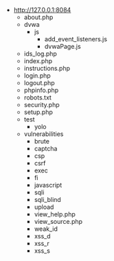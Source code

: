 - http://127.0.0.1:8084
	- about.php
	- dvwa
		- js
			- add_event_listeners.js
			- dvwaPage.js
	- ids_log.php
	- index.php
	- instructions.php
	- login.php
	- logout.php
	- phpinfo.php
	- robots.txt
	- security.php
	- setup.php
	- test
		- yolo
	- vulnerabilities
		- brute
		- captcha
		- csp
		- csrf
		- exec
		- fi
		- javascript
		- sqli
		- sqli_blind
		- upload
		- view_help.php
		- view_source.php
		- weak_id
		- xss_d
		- xss_r
		- xss_s
